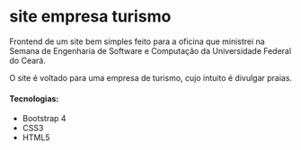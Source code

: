 # site empresa turismo

<p>Frontend de um site bem simples feito para a oficina que ministrei na Semana de Engenharia de Software e Computação da Universidade Federal do Ceará.</>

<p> O site é voltado para uma empresa de turismo, cujo intuito é divulgar praias.</p>

<h4>Tecnologias:</h4>
<ul>
  <li>Bootstrap 4</li>
  <li>CSS3</li>
  <li>HTML5</li>
</ul>
